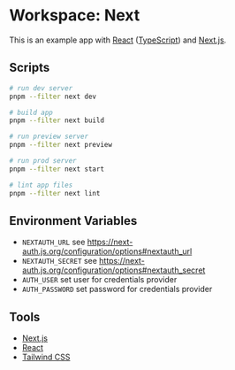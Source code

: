 # Workspace: Next

This is an example app with [React](https://reactjs.org) ([TypeScript](https://www.typescriptlang.org)) and [Next.js](https://nextjs.org).

## Scripts

```sh
# run dev server
pnpm --filter next dev

# build app
pnpm --filter next build

# run preview server
pnpm --filter next preview

# run prod server
pnpm --filter next start

# lint app files
pnpm --filter next lint
```

## Environment Variables

- `NEXTAUTH_URL` see https://next-auth.js.org/configuration/options#nextauth_url
- `NEXTAUTH_SECRET` see https://next-auth.js.org/configuration/options#nextauth_secret
- `AUTH_USER` set user for credentials provider
- `AUTH_PASSWORD` set password for credentials provider

## Tools

- [Next.js](https://nextjs.org)
- [React](https://reactjs.org)
- [Tailwind CSS](https://tailwindcss.com)
